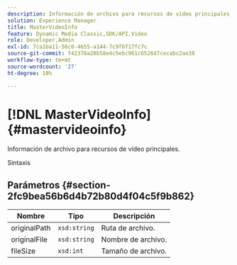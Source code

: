 ```yaml
---
description: Información de archivo para recursos de vídeo principales.
solution: Experience Manager
title: MasterVideoInfo
feature: Dynamic Media Classic,SDK/API,Video
role: Developer,Admin
exl-id: 7ca1ba11-56c0-4655-a144-7c9f6f17fc7c
source-git-commit: f42378a20b58e4c5ebc961c6526d7cecabc2ae38
workflow-type: tm+mt
source-wordcount: '27'
ht-degree: 18%

---
```


# [!DNL MasterVideoInfo]{#mastervideoinfo}

Información de archivo para recursos de vídeo principales.

Sintaxis

## Parámetros {#section-2fc9bea56b6d4b72b80d4f04c5f9b862}

| Nombre | Tipo | Descripción |
|---|---|---|
| originalPath | `xsd:string` | Ruta de archivo. |
| originalFile | `xsd:string` | Nombre de archivo. |
| fileSize | `xsd:int` | Tamaño de archivo. |
